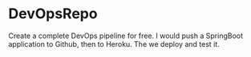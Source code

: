 # DevOpsRepo

Create a complete DevOps pipeline for free. 
I would push a SpringBoot application to Github, then to Heroku. 
The we deploy and test it.
